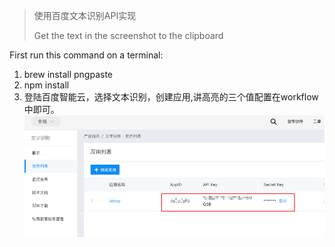 > 使用百度文本识别API实现
> 
> Get the text in the screenshot to the clipboard

First run this command on a terminal:

1. brew install pngpaste
2. npm install
3. 登陆百度智能云，选择文本识别，创建应用,讲高亮的三个值配置在workflow中即可。
    ![](screenshort.png)

